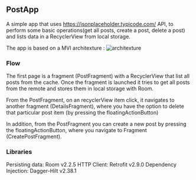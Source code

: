 ## PostApp

A simple app that uses https://jsonplaceholder.typicode.com/ API, to perform some basic operations(get all posts, create a post, delete a post) and lists data in a RecyclerView from local storage.

The app is based on a MVI architexture :
![architexture](https://user-images.githubusercontent.com/87072458/143219466-fd24f67b-039e-4705-b9ec-15a78ec75376.png)

### Flow
The first page is a fragment (PostFragment) with a RecyclerView that list all posts from the cache. Once the fragment is launched it tries to get all posts from the remote and stores them in local storage with Room.

From the PostFragment, on an recyclerView item click, it navigates to another fragment (DetailsFragment), where you have the option to delete that particular post item (by pressing the floatingActionButton)

In addition, from the PostFragment you can create a new post by pressing the floatingActionButton, where you navigate to Fragment (CreatePostFragment).

### Libraries
Persisting data: Room v2.2.5
HTTP Client: Retrofit v2.9.0
Dependency Injection: Dagger-Hilt v2.38.1
